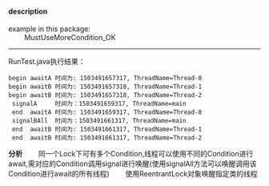 #### description
example in this package:  
&emsp;&emsp; MustUseMoreCondition_OK
	 
*** 
RunTest.java执行结果：
```
begin awaitA 时间为: 1503491657317, ThreadName=Thread-0
begin awaitB 时间为: 1503491657318, ThreadName=Thread-1
begin awaitB 时间为: 1503491657318, ThreadName=Thread-2
 signalA     时间为：1503491659317, ThreadName=main
 end  awaitA 时间为: 1503491659317, ThreadName=Thread-0
 signalBAll  时间为：1503491661317, ThreadName=main
 end  awaitB 时间为: 1503491661317, ThreadName=Thread-1
 end  awaitB 时间为: 1503491661317, ThreadName=Thread-2
```
**分析**
&emsp;&emsp;同一个Lock下可有多个Condition,线程可以使用不同的Condition进行await,需对应的Condition调用signal进行唤醒(使用signalAll方法可以唤醒调用该Condition进行await的所有线程)
&emsp;&emsp;使用ReentrantLock对象唤醒指定类的线程



